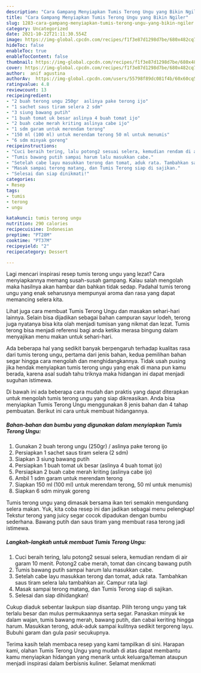 ```yaml
---
description: "Cara Gampang Menyiapkan Tumis Terong Ungu yang Bikin Ngiler"
title: "Cara Gampang Menyiapkan Tumis Terong Ungu yang Bikin Ngiler"
slug: 1283-cara-gampang-menyiapkan-tumis-terong-ungu-yang-bikin-ngiler
category: Uncategorized
date: 2021-10-22T21:11:30.554Z
image: https://img-global.cpcdn.com/recipes/f1f3e87d1298d7be/680x482cq70/tumis-terong-ungu-foto-resep-utama.jpg
hideToc: false
enableToc: true
enableTocContent: false
thumbnail: https://img-global.cpcdn.com/recipes/f1f3e87d1298d7be/680x482cq70/tumis-terong-ungu-foto-resep-utama.jpg
cover: https://img-global.cpcdn.com/recipes/f1f3e87d1298d7be/680x482cq70/tumis-terong-ungu-foto-resep-utama.jpg
author:  anif agustina
authorAv:  https://img-global.cpcdn.com/users/55798f89dc081f4b/60x60cq50/avatar.jpg
ratingvalue: 4.8
reviewcount: 13
recipeingredient:
- "2 buah terong ungu 250gr  aslinya pake terong ijo"
- "1 sachet saus tiram selera 2 sdm"
- "3 siung bawang putih"
- "1 buah tomat uk besar aslinya 4 buah tomat ijo"
- "2 buah cabe merah kriting aslinya cabe ijo"
- "1 sdm garam untuk merendam terong"
- "150 ml (100 ml) untuk merendam terong 50 ml untuk menumis"
- "6 sdm minyak goreng"
recipeinstructions:
- "Cuci beraih tering, lalu potong2 sesuai selera, kemudian rendam di air garam 10 menit. Potong2 cabe merah, tomat dan cincang bawang putih"
- "Tumis bawang putih sampai harum lalu masukkan cabe."
- "Setelah cabe layu masukkan terong dan tomat, aduk rata. Tambahkan saus tiram selera lalu tambahkan air. Campur rata lagi"
- "Masak sampai terong matang, dan Tumis Terong siap di sajikan."
- "Selesai dan siap dinikmati!"
categories:
- Resep
tags:
- tumis
- terong
- ungu

katakunci: tumis terong ungu 
nutrition: 290 calories
recipecuisine: Indonesian
preptime: "PT28M"
cooktime: "PT37M"
recipeyield: "2"
recipecategory: Dessert

---
```



Lagi mencari inspirasi resep tumis terong ungu yang lezat? Cara menyiapkannya memang susah-susah gampang. Kalau salah mengolah maka hasilnya akan hambar dan bahkan tidak sedap. Padahal tumis terong ungu yang enak seharusnya mempunyai aroma dan rasa yang dapat memancing selera kita.


Lihat juga cara membuat Tumis Terong Ungu dan masakan sehari-hari lainnya. Selain bisa dijadikan sebagai bahan campuran sayur lodeh, terong juga nyatanya bisa kita olah menjadi tumisan yang nikmat dan lezat. Tumis terong bisa menjadi referensi bagi anda ketika merasa bingung dalam menyajikan menu makan untuk sehari-hari.

Ada beberapa hal yang sedikit banyak berpengaruh terhadap kualitas rasa dari tumis terong ungu, pertama dari jenis bahan, kedua pemilihan bahan segar hingga cara mengolah dan menghidangkannya. Tidak usah pusing jika hendak menyiapkan tumis terong ungu yang enak di mana pun kamu berada, karena asal sudah tahu triknya maka hidangan ini dapat menjadi suguhan istimewa.


Di bawah ini ada beberapa cara mudah dan praktis yang dapat diterapkan untuk mengolah tumis terong ungu yang siap dikreasikan. Anda bisa menyiapkan Tumis Terong Ungu menggunakan 8 jenis bahan dan 4 tahap pembuatan. Berikut ini cara untuk membuat hidangannya.

<!--inarticleads1-->

##### Bahan-bahan dan bumbu yang digunakan dalam menyiapkan Tumis Terong Ungu:

1. Gunakan 2 buah terong ungu (250gr) / aslinya pake terong ijo
1. Persiapkan 1 sachet saus tiram selera (2 sdm)
1. Siapkan 3 siung bawang putih
1. Persiapkan 1 buah tomat uk besar (aslinya 4 buah tomat ijo)
1. Persiapkan 2 buah cabe merah kriting (aslinya cabe ijo)
1. Ambil 1 sdm garam untuk merendam terong
1. Siapkan 150 ml (100 ml) untuk merendam terong, 50 ml untuk menumis)
1. Siapkan 6 sdm minyak goreng


Tumis terong ungu yang dimasak bersama ikan teri semakin mengundang selera makan. Yuk, kita coba resep ini dan jadikan sebagai menu pelengkap! Tekstur terong yang juicy segar cocok dipadukan dengan bumbu sederhana. Bawang putih dan saus tiram yang membuat rasa terong jadi istimewa. 

<!--inarticleads2-->

##### Langkah-langkah untuk membuat Tumis Terong Ungu:

1. Cuci beraih tering, lalu potong2 sesuai selera, kemudian rendam di air garam 10 menit. Potong2 cabe merah, tomat dan cincang bawang putih
1. Tumis bawang putih sampai harum lalu masukkan cabe.
1. Setelah cabe layu masukkan terong dan tomat, aduk rata. Tambahkan saus tiram selera lalu tambahkan air. Campur rata lagi
1. Masak sampai terong matang, dan Tumis Terong siap di sajikan.
1. Selesai dan siap dihidangkan!

Cukup diaduk sebentar laukpun siap disantap. Pilih terong ungu yang tak terlalu besar dan mulus permukaannya serta segar. Panaskan minyak ke dalam wajan, tumis bawang merah, bawang putih, dan cabai keriting hingga harum. Masukkan terong, aduk-aduk sampai kulitnya sedikit tergoreng layu. Bubuhi garam dan gula pasir secukupnya. 

Terima kasih telah membaca resep yang kami tampilkan di sini. Harapan kami, olahan Tumis Terong Ungu yang mudah di atas dapat membantu kamu menyiapkan hidangan yang menarik untuk keluarga/teman ataupun menjadi inspirasi dalam berbisnis kuliner. Selamat menikmati
